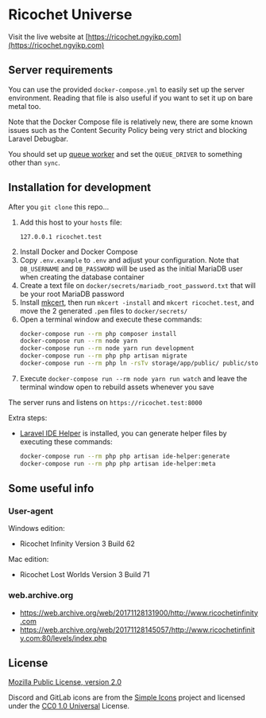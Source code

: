 # Ricochet Universe

Visit the live website at [https://ricochet.ngyikp.com](https://ricochet.ngyikp.com)

## Server requirements

You can use the provided `docker-compose.yml` to easily set up the server environment. Reading that file is also useful if you want to set it up on bare metal too.

Note that the Docker Compose file is relatively new, there are some known issues such as the Content Security Policy being very strict and blocking Laravel Debugbar.

You should set up [queue worker](https://laravel.com/docs/5.7/queues#supervisor-configuration) and set the `QUEUE_DRIVER` to something other than `sync`.

## Installation for development

After you `git clone` this repo...

1. Add this host to your `hosts` file:
    ```
    127.0.0.1 ricochet.test
    ```
2. Install Docker and Docker Compose
3. Copy `.env.example` to `.env` and adjust your configuration. Note that `DB_USERNAME` and `DB_PASSWORD` will be used as the initial MariaDB user when creating the database container
4. Create a text file on `docker/secrets/mariadb_root_password.txt` that will be your root MariaDB password
5. Install [mkcert](https://github.com/FiloSottile/mkcert), then run `mkcert -install` and `mkcert ricochet.test`, and move the 2 generated `.pem` files to `docker/secrets/`
6. Open a terminal window and execute these commands:
    ```bash
    docker-compose run --rm php composer install
    docker-compose run --rm node yarn
    docker-compose run --rm node yarn run development
    docker-compose run --rm php php artisan migrate
    docker-compose run --rm php ln -rsTv storage/app/public/ public/storage # php artisan storage:link does not work as it's absolute rather than relative
    ```
7. Execute `docker-compose run --rm node yarn run watch` and leave the terminal window open to rebuild assets whenever you save

The server runs and listens on `https://ricochet.test:8000`

Extra steps:

-   [Laravel IDE Helper](https://github.com/barryvdh/laravel-ide-helper) is installed, you can generate helper files by executing these commands:
    ```bash
    docker-compose run --rm php php artisan ide-helper:generate
    docker-compose run --rm php php artisan ide-helper:meta
    ```

## Some useful info

### User-agent

Windows edition:

-   Ricochet Infinity Version 3 Build 62

Mac edition:

-   Ricochet Lost Worlds Version 3 Build 71

### web.archive.org

-   https://web.archive.org/web/20171128131900/http://www.ricochetinfinity.com
-   https://web.archive.org/web/20171128145057/http://www.ricochetinfinity.com:80/levels/index.php

## License

[Mozilla Public License, version 2.0](https://www.mozilla.org/en-US/MPL/2.0/)

Discord and GitLab icons are from the [Simple Icons](https://simpleicons.org) project and licensed under the [CC0 1.0 Universal](https://github.com/simple-icons/simple-icons/blob/develop/LICENSE.md) License.
